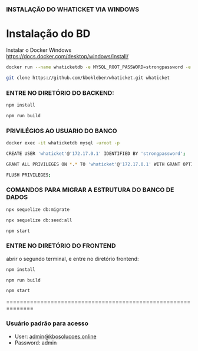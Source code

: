 ### INSTALAÇÃO DO WHATICKET VIA WINDOWS

# Instalação do BD

Instalar o Docker Windows https://docs.docker.com/desktop/windows/install/

```bash
docker run --name whaticketdb -e MYSQL_ROOT_PASSWORD=strongpassword -e MYSQL_DATABASE=whaticket -e MYSQL_USER=whaticket -e MYSQL_PASSWORD=whaticket --restart always -p 3306:3306 -d mariadb:latest --character-set-server=utf8mb4 --collation-server=utf8mb4_bin
```

```bash
git clone https://github.com/kbokleber/whaticket.git whaticket
```

### ENTRE NO DIRETÓRIO DO BACKEND:

```bash
npm install
```
```bash
npm run build
```

### PRIVILÉGIOS AO USUARIO DO BANCO
```bash
docker exec -it whaticketdb mysql -uroot -p
```	
```bash
CREATE USER 'whaticket'@'172.17.0.1' IDENTIFIED BY 'strongpassword';
```
```bash
GRANT ALL PRIVILEGES ON *.* TO 'whaticket'@'172.17.0.1' WITH GRANT OPTION;
```
```bash
FLUSH PRIVILEGES;
```

### COMANDOS PARA MIGRAR A ESTRUTURA DO BANCO DE DADOS
```bash
npx sequelize db:migrate
```
```bash
npx sequelize db:seed:all
```
```bash
npm start
```

### ENTRE NO DIRETÓRIO DO FRONTEND

abrir o segundo terminal, e entre no diretório frontend:
```bash
npm install
```
```bash
npm run build
```
```bash
npm start
```

==============================================================

### Usuário padrão para acesso

* User: admin@kbosolucoes.online  
* Password: admin